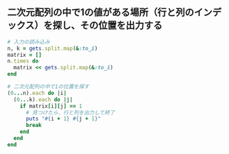 ## 二次元配列の中で1の値がある場所（行と列のインデックス）を探し、その位置を出力する
```ruby
# 入力の読み込み
n, k = gets.split.map(&:to_i)
matrix = []
n.times do
  matrix << gets.split.map(&:to_i)
end

# 二次元配列の中で1の位置を探す
(0...n).each do |i|
  (0...k).each do |j|
    if matrix[i][j] == 1
      # 見つけたら、行と列を出力して終了
      puts "#{i + 1} #{j + 1}"
      break
    end
  end
end
```